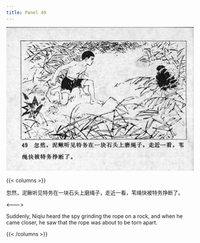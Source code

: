 ```yaml
---
title: Panel 49
---
```


![niqiu page](./../../images/niqiu/seifert0397_nqkg_0053_049.jpg)

{{< columns >}}

忽然，泥鳅听见特务在一块石头上磨绳子，走近一看，苇绳快被特务挣断了。

<--->

Suddenly, Niqiu heard the spy grinding the rope on a rock, and when he came closer, he saw that the rope was about to be torn apart.

{{< /columns >}}